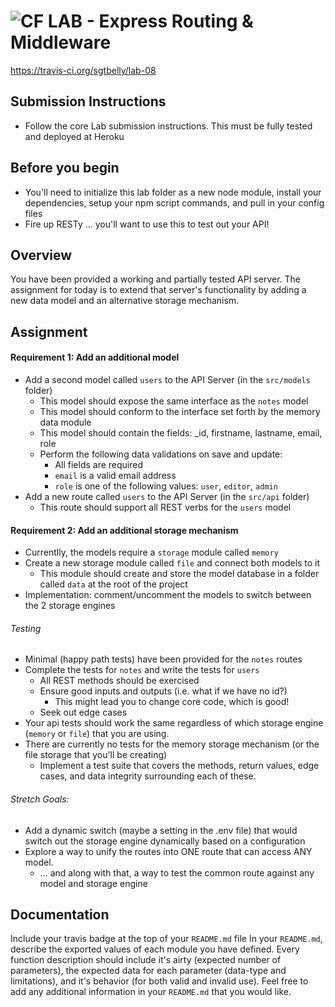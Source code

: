 ![CF](http://i.imgur.com/7v5ASc8.png) LAB - Express Routing & Middleware
=======================================================
https://travis-ci.org/sgtbelly/lab-08
## Submission Instructions
* Follow the core Lab submission instructions. This must be fully tested and deployed at Heroku

## Before you begin
* You'll need to initialize this lab folder as a new node module, install your dependencies, setup your npm script commands, and pull in your config files
* Fire up RESTy ... you'll want to use this to test out your API!

## Overview
You have been provided a working and partially tested API server. The assignment for today is to extend that server's functionality by adding a new data model and an alternative storage mechanism.

## Assignment
#### Requirement 1: Add an additional model
* Add a second model called `users` to the API Server (in the `src/models` folder)
  * This model should expose the same interface as the `notes` model
  * This model should conform to the interface set forth by the memory data module
  * This model should contain the fields: _id, firstname, lastname, email, role
  * Perform the following data validations on save and update:
    * All fields are required
    * `email` is a valid email address
    * `role` is one of the following values: `user`, `editor`, `admin`
* Add a new route called `users` to the API Server (in the `src/api` folder)
  * This route should support all REST verbs for the `users` model

#### Requirement 2: Add an additional storage mechanism
* Currentlly, the models require a `storage` module called `memory`
* Create a new storage module called `file` and connect both models to it
  * This module should create and store the model database in a folder called `data` at the root of the project
* Implementation: comment/uncomment the models to switch between the 2 storage engines

###### Testing
* Minimal (happy path tests) have been provided for the `notes` routes
* Complete the tests for `notes` and write the tests for `users`
  * All REST methods should be exercised
  * Ensure good inputs and outputs (i.e. what if we have no id?)
    * This might lead you to change core code, which is good!
  * Seek out edge cases
* Your api tests should work the same regardless of which storage engine (`memory` or `file`) that you are using.
* There are currently no tests for the memory storage mechanism (or the file storage that you'll be creating)
  * Implement a test suite that covers the methods, return values, edge cases, and data integrity surrounding each of these.

###### Stretch Goals:
* Add a dynamic switch (maybe a setting in the .env file) that would switch out the storage engine dynamically based on a configuration
* Explore a way to unify the routes into ONE route that can access ANY model.
  * ... and along with that, a way to test the common route against any model and storage engine


##  Documentation
Include your travis badge at the top of your `README.md` file
In your `README.md`, describe the exported values of each module you have defined. Every function description should include it's airty (expected number of parameters), the expected data for each parameter (data-type and limitations), and it's behavior (for both valid and invalid use). Feel free to add any additional information in your `README.md` that you would like.

